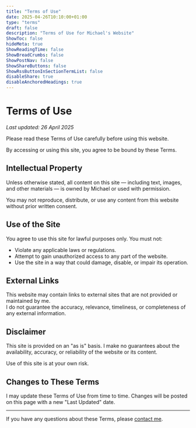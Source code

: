 ```yaml
---
title: "Terms of Use"
date: 2025-04-26T10:10:00+01:00
type: "terms"
draft: false
description: "Terms of Use for Michael's Website"
ShowToc: false
hideMeta: true
ShowReadingTime: false
ShowBreadCrumbs: false
ShowPostNav: false
ShowShareButtons: false
ShowRssButtonInSectionTermList: false
disableShare: true
disableAnchoredHeadings: true
---
```


# Terms of Use

_Last updated: 26 April 2025_

Please read these Terms of Use carefully before using this website.

By accessing or using this site, you agree to be bound by these Terms.

## Intellectual Property

Unless otherwise stated, all content on this site — including text, images, and other materials — is owned by Michael or used with permission.

You may not reproduce, distribute, or use any content from this website without prior written consent.

## Use of the Site

You agree to use this site for lawful purposes only. You must not:

- Violate any applicable laws or regulations.
- Attempt to gain unauthorized access to any part of the website.
- Use the site in a way that could damage, disable, or impair its operation.

## External Links

This website may contain links to external sites that are not provided or maintained by me.  
I do not guarantee the accuracy, relevance, timeliness, or completeness of any external information.

## Disclaimer

This site is provided on an "as is" basis. I make no guarantees about the availability, accuracy, or reliability of the website or its content.

Use of this site is at your own risk.

## Changes to These Terms

I may update these Terms of Use from time to time. Changes will be posted on this page with a new "Last Updated" date.

---

If you have any questions about these Terms, please [contact me](/contact).
